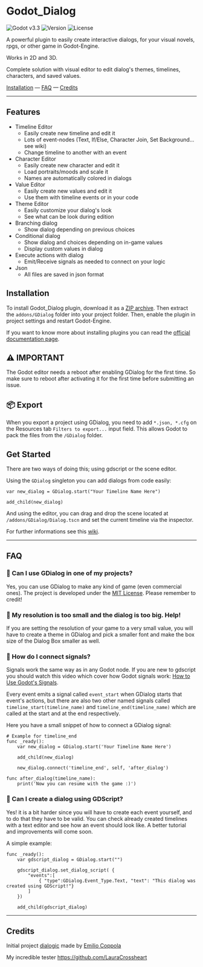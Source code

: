 # Godot_Dialog
![Godot v3.3](https://img.shields.io/badge/Godot-3.3-blue?logo=godotengine)
![Version](https://img.shields.io/badge/version-0.7-orange)
![License](https://img.shields.io/badge/license-MIT-green)

A powerful plugin to easily create interactive dialogs, for your visual novels, rpgs, or other game in Godot-Engine.

Works in 2D and 3D.

Complete solution with visual editor to edit dialog's themes, timelines, characters, and saved values.

[Installation](#installation) —
[FAQ](#faq) — 
[Credits](#credits)

---

## Features
* Timeline Editor
  * Easily create new timeline and edit it
  * Lots of event-nodes (Text, If/Else, Character Join, Set Background... see wiki)
  * Change timeline to another with an event
* Character Editor
  * Easily create new character and edit it
  * Load portraits/moods and scale it
  * Names are automatically colored in dialogs
* Value Editor
  * Easily create new values and edit it
  * Use them with timeline events or in your code
* Theme Editor
  * Easily customize your dialog's look
  * See what can be look during edition
* Branching dialog
  * Show dialog depending on previous choices
* Conditional dialog
  * Show dialog and choices depending on in-game values
  * Display custom values in dialog
* Execute actions with dialog
  * Emit/Receive signals as needed to connect on your logic
* Json
  * All files are saved in json format

## Installation

To install Godot_Dialog plugin, download it as a [ZIP archive](https://github.com/theludovyc/Godot_Dialogic/releases). Then extract the `addons/GDialog` folder into your project folder. Then, enable the plugin in project settings and restart Godot-Engine.

If you want to know more about installing plugins you can read the [official documentation page](https://docs.godotengine.org/en/stable/tutorials/plugins/editor/installing_plugins.html).

## ⚠ IMPORTANT
The Godot editor needs a reboot after enabling GDialog for the first time. So make sure to reboot after activating it for the first time before submitting an issue.


## 📦 Export

When you export a project using GDialog, you need to add `*.json, *.cfg` on the Resources tab `Filters to export...` input field. This allows Godot to pack the files from the `/GDialog` folder.

## Get Started
There are two ways of doing this; using gdscript or the scene editor.

Using the `GDialog` singleton you can add dialogs from code easily:

```gdscript
var new_dialog = GDialog.start("Your Timeline Name Here")

add_child(new_dialog)
```

And using the editor, you can drag and drop the scene located at `/addons/GDialog/Dialog.tscn` and set the current timeline via the inspector.

For further informations see this [wiki](https://github.com/theludovyc/Godot_Dialog/wiki).

---

## FAQ
### 🔷 Can I use GDialog in one of my projects?
Yes, you can use GDialog to make any kind of game (even commercial ones). The project is developed under the [MIT License](https://github.com/theludovyc/Godot_Dialogic/blob/master/LICENSE). Please remember to credit!

### 🔷 My resolution is too small and the dialog is too big. Help!
If you are setting the resolution of your game to a very small value, you will have to create a theme in GDialog and pick a smaller font and make the box size of the Dialog Box smaller as well.

### 🔷 How do I connect signals?
Signals work the same way as in any Godot node. If you are new to gdscript you should watch this video which cover how Godot signals work: [How to Use Godot's Signals](https://www.youtube.com/watch?v=NK_SYVO7lMA).

Every event emits a signal called `event_start` when GDialog starts that event's actions, but there are also two other named signals called `timeline_start(timeline_name)` and `timeline_end(timeline_name)` which are called at the start and at the end respectively.

Here you have a small snippet of how to connect a GDialog signal:
```gdscript
# Example for timeline_end
func _ready():
	var new_dialog = GDialog.start('Your Timeline Name Here')
	
	add_child(new_dialog)
	
	new_dialog.connect('timeline_end', self, 'after_dialog')

func after_dialog(timeline_name):
	print('Now you can resume with the game :)')
```

### 🔷 Can I create a dialog using GDScript?
Yes! it is a bit harder since you will have to create each event yourself, and to do that they have to be valid. You can check already created timelines with a text editor and see how an event should look like. A better tutorial and improvements will come soon.

A simple example:
```gdscript
func _ready():
	var gdscript_dialog = GDialog.start("")
	
	gdscript_dialog.set_dialog_script( {
		"events":[
			{ "type":GDialog.Event_Type.Text, "text": "This dialog was created using GDScript!"}
		]
	})
	
	add_child(gdscript_dialog)
```

---

## Credits
Initial project [dialogic](https://github.com/coppolaemilio/dialogic) made by [Emilio Coppola](https://github.com/coppolaemilio)

My incredible tester https://github.com/LauraCrossheart
